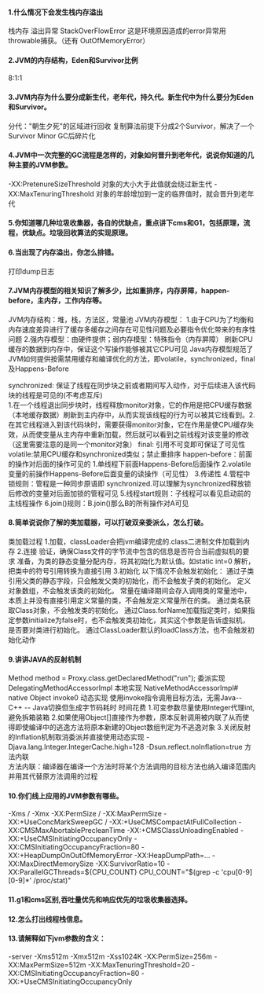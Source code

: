 #### 1.什么情况下会发生栈内存溢出
栈内存
溢出异常 StackOverFlowError 这是环境原因造成的error异常用throwable捕获。（还有 OutOfMemoryError）


#### 2.JVM的内存结构，Eden和Survivor比例
8:1:1


#### 3.JVM内存为什么要分成新生代，老年代，持久代。新生代中为什么要分为Eden和Survivor。
分代："朝生夕死"的区域进行回收
复制算法前提下分成2个Survivor，解决了一个Survivor Minor GC后碎片化


#### 4.JVM中一次完整的GC流程是怎样的，对象如何晋升到老年代，说说你知道的几种主要的JVM参数。
-XX:PretenureSizeThreshold  对象的大小大于此值就会绕过新生代
-XX:MaxTenuringThreshold    对象的年龄增加到一定的临界值时，就会晋升到老年代


#### 5.你知道哪几种垃圾收集器，各自的优缺点，重点讲下cms和G1，包括原理，流程，优缺点。垃圾回收算法的实现原理。



#### 6.当出现了内存溢出，你怎么排错。
打印dump日志

#### 7.JVM内存模型的相关知识了解多少，比如重排序，内存屏障，happen-before，主内存，工作内存等。
JVM内存结构：堆，栈，方法区，常量池
JVM内存模型：
   1.由于CPU为了均衡和内存速度差异进行了缓存多缓存之间存在可见性问题及必要指令优化带来的有序性问题
   2.强内存模型：由硬件提供；弱内存模型：特殊指令（内存屏障） 刷新CPU缓存的数据到内存中，保证这个写操作能够被其它CPU可见
Java内存模型规范了JVM如何提供按需禁用缓存和编译优化的方法，即volatile，synchronized，final及Happens-Before

synchronized: 保证了线程在同步块之前或者期间写入动作，对于后续进入该代码块的线程是可见的(不考虑互斥)  
    1.在一个线程退出同步块时，线程释放monitor对象，它的作用是把CPU缓存数据（本地缓存数据）刷新到主内存中，从而实现该线程的行为可以被其它线看到。2.在其它线程进入到该代码块时，需要获得monitor对象，它在作用是使CPU缓存失效，从而使变量从主内存中重新加载，然后就可以看到之前线程对该变量的修改（这里需要注意的是同一个monitor对象）
final: 引用不可变即可保证了可见性
volatile:禁用CPU缓存和synchronized类似；禁止重排序
happen-before：前面的操作对后面的操作可见的
    1.单线程下前面Happens-Before后面操作
    2.volatile变量的前操作Happens-Before后面变量的读操作（可见性）
    3.传递性
    4.管程中锁规则：管程是一种同步原语即 synchronized.可以理解为synchronized释放锁后修改的变量对后面加锁的管程可见
    5.线程start规则：子线程可以看见启动前的主线程操作
    6.join()规则：B.join()那么B的所有操作对A可见


#### 8.简单说说你了解的类加载器，可以打破双亲委派么，怎么打破。
类加载过程
1.加载，classLoader会把jvm编译完成的.class二进制文件加载到内存
2.连接
  验证，确保Class文件的字节流中包含的信息是否符合当前虚拟机的要求
  准备，为类的静态变量分配内存，将其初始化为默认值。如static int=0
  解析，把类中的符号引用转换为直接引用
3.初始化
    以下情况不会触发初始化：
    通过子类引用父类的静态字段，只会触发父类的初始化，而不会触发子类的初始化。
    定义对象数组，不会触发该类的初始化。
    常量在编译期间会存入调用类的常量池中，本质上并没有直接引用定义常量的类，不会触发定义常量所在的类。
    通过类名获取Class对象，不会触发类的初始化。
    通过Class.forName加载指定类时，如果指定参数initialize为false时，也不会触发类初始化，其实这个参数是告诉虚拟机，是否要对类进行初始化。
    通过ClassLoader默认的loadClass方法，也不会触发初始化动作

#### 9.讲讲JAVA的反射机制
Method method = Proxy.class.getDeclaredMethod("run");
委派实现 DelegatingMethodAccessorImpl
    本地实现 NativeMethodAccessorImpl# native Object invoke0
    动态实现 使用invoke指令调用目标方法，无需Java-- C++ -- Java切换但生成字节码耗时
时间花费
1.可变参数尽量使用Integer代理int,避免拆箱装箱
2.如果使用Object[]直接作为参数，原本反射调用被内联了从而使得即使编译中的逃逸方法将原本新建的Object数组判定为不逃逸对象
3.关闭反射的Inflation机制取消委派并直接使用动态实现
    -Djava.lang.Integer.IntegerCache.high=128
    -Dsun.reflect.noInflation=true 
    方法内联  
方法内联：编译器在编译一个方法时将某个方法调用的目标方法也纳入编译范围内并用其代替原方法调用的过程   

#### 10.你们线上应用的JVM参数有哪些。
-Xms / -Xmx
-XX:PermSize / -XX:MaxPermSize
-XX:+UseConcMarkSweepGC / -XX:+UseCMSCompactAtFullCollection
-XX:CMSMaxAbortablePrecleanTime
-XX:+CMSClassUnloadingEnabled
-XX:+UseCMSInitiatingOccupancyOnly 
-XX:CMSInitiatingOccupancyFraction=80
-XX:+HeapDumpOnOutOfMemoryError -XX:HeapDumpPath=...
-XX:MaxDirectMemorySize
-XX:SurvivorRatio=10
-XX:ParallelGCThreads=${CPU_COUNT}  CPU_COUNT="$(grep -c 'cpu[0-9][0-9]*' /proc/stat)"

#### 11.g1和cms区别,吞吐量优先和响应优先的垃圾收集器选择。


#### 12.怎么打出线程栈信息。


#### 13.请解释如下jvm参数的含义：
-server 
-Xms512m 
-Xmx512m 
-Xss1024K
-XX:PermSize=256m 
-XX:MaxPermSize=512m 
-XX:MaxTenuringThreshold=20
-XX:CMSInitiatingOccupancyFraction=80 
-XX:+UseCMSInitiatingOccupancyOnly
